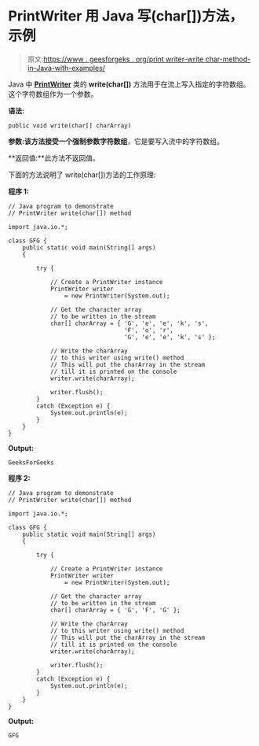 # PrintWriter 用 Java 写(char[])方法，示例

> 原文:[https://www . geesforgeks . org/print writer-write char-method-in-Java-with-examples/](https://www.geeksforgeeks.org/printwriter-writechar-method-in-java-with-examples/)

Java 中 **[PrintWriter](https://www.geeksforgeeks.org/java-io-printwriter-class-java-set-1/)** 类的 **write(char[])** 方法用于在流上写入指定的字符数组。这个字符数组作为一个参数。

**语法:**

```
public void write(char[] charArray)
```

**参数:**该方法接受一个强制参数**字符数组**，它是要写入流中的字符数组。

**返回值:**此方法不返回值。

下面的方法说明了 write(char[])方法的工作原理:

**程序 1:**

```
// Java program to demonstrate
// PrintWriter write(char[]) method

import java.io.*;

class GFG {
    public static void main(String[] args)
    {

        try {

            // Create a PrintWriter instance
            PrintWriter writer
                = new PrintWriter(System.out);

            // Get the character array
            // to be written in the stream
            char[] charArray = { 'G', 'e', 'e', 'k', 's',
                                 'F', 'o', 'r',
                                 'G', 'e', 'e', 'k', 's' };

            // Write the charArray
            // to this writer using write() method
            // This will put the charArray in the stream
            // till it is printed on the console
            writer.write(charArray);

            writer.flush();
        }
        catch (Exception e) {
            System.out.println(e);
        }
    }
}
```

**Output:**

```
GeeksForGeeks

```

**程序 2:**

```
// Java program to demonstrate
// PrintWriter write(char[]) method

import java.io.*;

class GFG {
    public static void main(String[] args)
    {

        try {

            // Create a PrintWriter instance
            PrintWriter writer
                = new PrintWriter(System.out);

            // Get the character array
            // to be written in the stream
            char[] charArray = { 'G', 'F', 'G' };

            // Write the charArray
            // to this writer using write() method
            // This will put the charArray in the stream
            // till it is printed on the console
            writer.write(charArray);

            writer.flush();
        }
        catch (Exception e) {
            System.out.println(e);
        }
    }
}
```

**Output:**

```
GFG

```